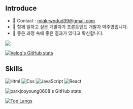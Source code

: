 Introduce
---
- 💌 Contact : miqkrwndud39@gmail.com
- 🌱 함께 일하고 싶은 개발자가 프론트엔드 개발자 박주영입니다.
- 🥕 좋은 과정 속에 좋은 결과가 있다고 확신합니다. 

<a href="https://velog.io/@remon">
  <img src="https://img.shields.io/badge/Velog-3DDC84?style=flat-square&logo=velog&logoColor=white"/>
</a>

[![Velog's GitHub stats](https://velog-readme-stats.vercel.app/api?name=remon)](https://velog.io/@remon)


Skills
---

<img alt="Html" src ="https://img.shields.io/badge/HTML5-E34F26.svg?&style=flat-square&logo=HTML5&logoColor=white"/> <img alt="Css" src ="https://img.shields.io/badge/CSS3-1572B6.svg?&style=flat-square&logo=CSS3&logoColor=white"/> <img alt="JavaScript" src ="https://img.shields.io/badge/JavaScriipt-F7DF1E.svg?&style=flat-square&logo=JavaScript&logoColor=black"/> <img alt="React" src ="https://img.shields.io/badge/React-61DAFB.svg?&style=flat-square&logo=React&logoColor=white"/> 



![parkjooyoung0608's GitHub stats](https://github-readme-stats.vercel.app/api?username=parkjooyoung0608&show_icons=true&theme=onedark)

[![Top Langs](https://github-readme-stats.vercel.app/api/top-langs/?username=parkjooyoung0608&layout=compact&theme=onedark&langs_count=10)](https://github.com/anuraghazra/github-readme-stats)
